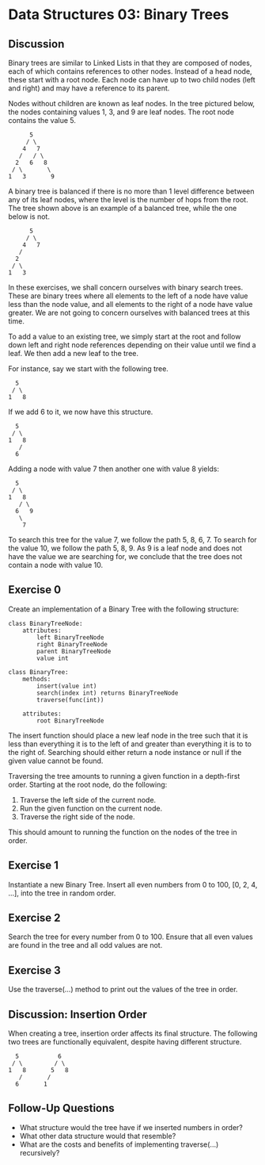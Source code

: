 Data Structures 03: Binary Trees
================================

Discussion
----------
Binary trees are similar to Linked Lists in that they are composed of nodes,
each of which contains references to other nodes. Instead of a head node,
these start with a root node. Each node can have up to two child nodes (left
and right) and may have a reference to its parent.

Nodes without children are known as leaf nodes. In the tree pictured below,
the nodes containing values 1, 3, and 9 are leaf nodes. The root node contains
the value 5.

	      5
	     / \
	    4   7
	   /   / \
	  2   6   8
	 / \       \
	1   3       9

A binary tree is balanced if there is no more than 1 level difference between
any of its leaf nodes, where the level is the number of hops from the root.
The tree shown above is an example of a balanced tree, while the one below
is not.

	      5
	     / \
	    4   7
	   /   
	  2   
	 / \  
	1   3 

In these exercises, we shall concern ourselves with binary search trees. These
are binary trees where all elements to the left of a node have value less than
the node value, and all elements to the right of a node have value greater. We
are not going to concern ourselves with balanced trees at this time.

To add a value to an existing tree, we simply start at the root and follow down
left and right node references depending on their value until we find a leaf.
We then add a new leaf to the tree.

For instance, say we start with the following tree.

	  5
	 / \
	1   8

If we add 6 to it, we now have this structure.

	  5
	 / \
	1   8
	   /
	  6

Adding a node with value 7 then another one with value 8 yields:

	  5
	 / \
	1   8
	   / \
	  6   9
	   \
	    7

To search this tree for the value 7, we follow the path 5, 8, 6, 7. To search
for the value 10, we follow the path 5, 8, 9. As 9 is a leaf node and does not
have the value we are searching for, we conclude that the tree does not contain
a node with value 10.


Exercise 0
----------
Create an implementation of a Binary Tree with the following structure:

	class BinaryTreeNode:
		attributes:
			left BinaryTreeNode
			right BinaryTreeNode
			parent BinaryTreeNode
			value int

	class BinaryTree:
		methods:
			insert(value int)
			search(index int) returns BinaryTreeNode
			traverse(func(int))
		
		attributes:
			root BinaryTreeNode

The insert function should place a new leaf node in the tree such that it is
less than everything it is to the left of and greater than everything it is to
to the right of. Searching should either return a node instance or null if the
given value cannot be found.

Traversing the tree amounts to running a given function in a depth-first order.
Starting at the root node, do the following:

1. Traverse the left side of the current node.
1. Run the given function on the current node.
1. Traverse the right side of the node.

This should amount to running the function on the nodes of the tree in order.


Exercise 1
----------
Instantiate a new Binary Tree. Insert all even numbers from 0 to 100, 
[0, 2, 4, ...], into the tree in random order.


Exercise 2
----------
Search the tree for every number from 0 to 100. Ensure that all even values
are found in the tree and all odd values are not.


Exercise 3
----------
Use the traverse(...) method to print out the values of the tree in order.


Discussion: Insertion Order
---------------------------
When creating a tree, insertion order affects its final structure. The 
following two trees are functionally equivalent, despite having different
structure.

	  5           6
	 / \         / \
	1   8       5   8
	   /       /
	  6       1 


Follow-Up Questions
-------------------
- What structure would the tree have if we inserted numbers in order?
- What other data structure would that resemble?
- What are the costs and benefits of implementing traverse(...) recursively?
